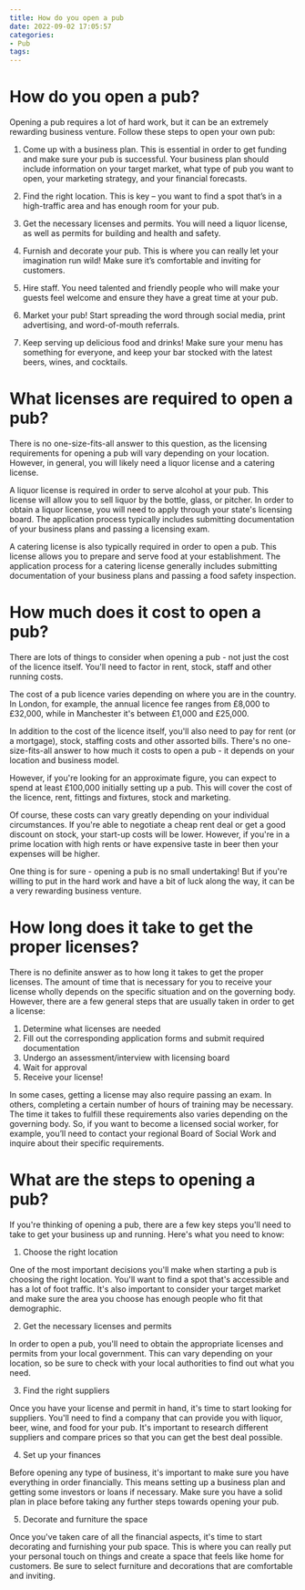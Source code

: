 ```yaml
---
title: How do you open a pub
date: 2022-09-02 17:05:57
categories:
- Pub
tags:
---
```



#  How do you open a pub?

Opening a pub requires a lot of hard work, but it can be an extremely rewarding business venture. Follow these steps to open your own pub:

1. Come up with a business plan. This is essential in order to get funding and make sure your pub is successful. Your business plan should include information on your target market, what type of pub you want to open, your marketing strategy, and your financial forecasts.

2. Find the right location. This is key – you want to find a spot that’s in a high-traffic area and has enough room for your pub.

3. Get the necessary licenses and permits. You will need a liquor license, as well as permits for building and health and safety.

4. Furnish and decorate your pub. This is where you can really let your imagination run wild! Make sure it’s comfortable and inviting for customers.

5. Hire staff. You need talented and friendly people who will make your guests feel welcome and ensure they have a great time at your pub.

6. Market your pub! Start spreading the word through social media, print advertising, and word-of-mouth referrals.

7. Keep serving up delicious food and drinks! Make sure your menu has something for everyone, and keep your bar stocked with the latest beers, wines, and cocktails.

#  What licenses are required to open a pub?

There is no one-size-fits-all answer to this question, as the licensing requirements for opening a pub will vary depending on your location. However, in general, you will likely need a liquor license and a catering license.

A liquor license is required in order to serve alcohol at your pub. This license will allow you to sell liquor by the bottle, glass, or pitcher. In order to obtain a liquor license, you will need to apply through your state's licensing board. The application process typically includes submitting documentation of your business plans and passing a licensing exam.

A catering license is also typically required in order to open a pub. This license allows you to prepare and serve food at your establishment. The application process for a catering license generally includes submitting documentation of your business plans and passing a food safety inspection.

#  How much does it cost to open a pub?

There are lots of things to consider when opening a pub - not just the cost of the licence itself. You'll need to factor in rent, stock, staff and other running costs.

The cost of a pub licence varies depending on where you are in the country. In London, for example, the annual licence fee ranges from £8,000 to £32,000, while in Manchester it's between £1,000 and £25,000.

In addition to the cost of the licence itself, you'll also need to pay for rent (or a mortgage), stock, staffing costs and other assorted bills. There's no one-size-fits-all answer to how much it costs to open a pub - it depends on your location and business model.

However, if you're looking for an approximate figure, you can expect to spend at least £100,000 initially setting up a pub. This will cover the cost of the licence, rent, fittings and fixtures, stock and marketing.

Of course, these costs can vary greatly depending on your individual circumstances. If you're able to negotiate a cheap rent deal or get a good discount on stock, your start-up costs will be lower. However, if you're in a prime location with high rents or have expensive taste in beer then your expenses will be higher.

One thing is for sure - opening a pub is no small undertaking! But if you're willing to put in the hard work and have a bit of luck along the way, it can be a very rewarding business venture.

#  How long does it take to get the proper licenses?

There is no definite answer as to how long it takes to get the proper licenses. The amount of time that is necessary for you to receive your license wholly depends on the specific situation and on the governing body. However, there are a few general steps that are usually taken in order to get a license:

1) Determine what licenses are needed
2) Fill out the corresponding application forms and submit required documentation
3) Undergo an assessment/interview with licensing board
4) Wait for approval
5) Receive your license!

In some cases, getting a license may also require passing an exam.   In others, completing a certain number of hours of training may be necessary.   The time it takes to fulfill these requirements also varies depending on the governing body.
  So, if you want to become a licensed social worker, for example, you’ll need to contact your regional Board of Social Work and inquire about their specific requirements.

#  What are the steps to opening a pub?

If you're thinking of opening a pub, there are a few key steps you'll need to take to get your business up and running. Here's what you need to know:

1. Choose the right location

One of the most important decisions you'll make when starting a pub is choosing the right location. You'll want to find a spot that's accessible and has a lot of foot traffic. It's also important to consider your target market and make sure the area you choose has enough people who fit that demographic.

2. Get the necessary licenses and permits

In order to open a pub, you'll need to obtain the appropriate licenses and permits from your local government. This can vary depending on your location, so be sure to check with your local authorities to find out what you need.

3. Find the right suppliers

Once you have your license and permit in hand, it's time to start looking for suppliers. You'll need to find a company that can provide you with liquor, beer, wine, and food for your pub. It's important to research different suppliers and compare prices so that you can get the best deal possible.

4. Set up your finances

Before opening any type of business, it's important to make sure you have everything in order financially. This means setting up a business plan and getting some investors or loans if necessary. Make sure you have a solid plan in place before taking any further steps towards opening your pub.

5. Decorate and furniture the space

Once you've taken care of all the financial aspects, it's time to start decorating and furnishing your pub space. This is where you can really put your personal touch on things and create a space that feels like home for customers. Be sure to select furniture and decorations that are comfortable and inviting.